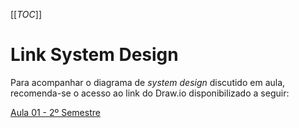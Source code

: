 [[_TOC_]]

# Link System Design

Para acompanhar o diagrama de _system design_ discutido em aula, recomenda-se o acesso ao link do Draw.io disponibilizado a seguir:

[Aula 01 - 2º Semestre](https://app.diagrams.net/#Wb!E9009bDiz0-PfGy3ySQfH9tXfEhEsClNjotGE0OWot0QGmAwb7WcRo0KgoS7HDuX%2F01FHXSJ5VBR4HM5KZOXZELVYYFI4YERS4C#%7B%22pageId%22%3A%22PCJRFoIFfjW1C8pePHKt%22%7D)